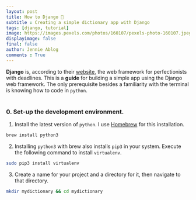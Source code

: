 ```yaml
---
layout: post
title: How to Django 💃
subtitle : Creating a simple dictionary app with Django
tags: [django, tutorial]
image: https://images.pexels.com/photos/160107/pexels-photo-160107.jpeg?auto=compress&cs=tinysrgb&dpr=2&h=650&w=940
displayimage: false
final: false
author: Jennie Ablog
comments : True
---
```


<!-- INTRODUCTION -->


<strong>Django</strong> is, according to their <a href="https://djangoproject.com/">website</a>, the web framework for perfectionists with deadlines. This is a <strong>guide</strong> for building a simple app using the Django web framework. The only prerequisite besides a familiarity with the terminal is knowing how to code in `python`.<br><br>

<!-- THE SETUP -->

<h3>0. Set-up the development environment.</h3>

1. Install the latest version of `python`. I use <a href="https://brew.sh/">Homebrew</a> for this installation.
```bash
brew install python3
``` 
2. Installing `python3` with brew also installs `pip3` in your system. Execute the following command to install `virtualenv`.
```bash
sudo pip3 install virtualenv
```
3. Create a name for your project and a directory for it, then navigate to that directory.
```bash
mkdir mydictionary && cd mydictionary
```